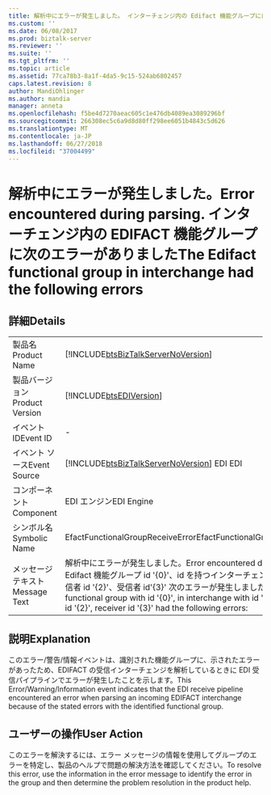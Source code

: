 ```yaml
---
title: 解析中にエラーが発生しました。 インターチェンジ内の Edifact 機能グループには、次のエラーが発生しました |Microsoft Docs
ms.custom: ''
ms.date: 06/08/2017
ms.prod: biztalk-server
ms.reviewer: ''
ms.suite: ''
ms.tgt_pltfrm: ''
ms.topic: article
ms.assetid: 77ca78b3-8a1f-4da5-9c15-524ab6802457
caps.latest.revision: 8
author: MandiOhlinger
ms.author: mandia
manager: anneta
ms.openlocfilehash: f5be4d7270aeac605c1e476db4089ea3089296bf
ms.sourcegitcommit: 266308ec5c6a9d8d80ff298ee6051b4843c5d626
ms.translationtype: MT
ms.contentlocale: ja-JP
ms.lasthandoff: 06/27/2018
ms.locfileid: "37004499"
---
```

# <a name="error-encountered-during-parsing-the-edifact-functional-group-in-interchange-had-the-following-errors"></a><span data-ttu-id="4fad7-103">解析中にエラーが発生しました。</span><span class="sxs-lookup"><span data-stu-id="4fad7-103">Error encountered during parsing.</span></span> <span data-ttu-id="4fad7-104">インターチェンジ内の EDIFACT 機能グループに次のエラーがありました</span><span class="sxs-lookup"><span data-stu-id="4fad7-104">The Edifact functional group in interchange had the following errors</span></span>
## <a name="details"></a><span data-ttu-id="4fad7-105">詳細</span><span class="sxs-lookup"><span data-stu-id="4fad7-105">Details</span></span>  
  
|                 |                                                                                                                                                                               |
|-----------------|-------------------------------------------------------------------------------------------------------------------------------------------------------------------------------|
|  <span data-ttu-id="4fad7-106">製品名</span><span class="sxs-lookup"><span data-stu-id="4fad7-106">Product Name</span></span>   |                                              [!INCLUDE[btsBizTalkServerNoVersion](../includes/btsbiztalkservernoversion-md.md)]                                               |
| <span data-ttu-id="4fad7-107">製品バージョン</span><span class="sxs-lookup"><span data-stu-id="4fad7-107">Product Version</span></span> |                                                          [!INCLUDE[btsEDIVersion](../includes/btsediversion-md.md)]                                                           |
|    <span data-ttu-id="4fad7-108">イベント ID</span><span class="sxs-lookup"><span data-stu-id="4fad7-108">Event ID</span></span>     |                                                                                       -                                                                                       |
|  <span data-ttu-id="4fad7-109">イベント ソース</span><span class="sxs-lookup"><span data-stu-id="4fad7-109">Event Source</span></span>   |                                            [!INCLUDE[btsBizTalkServerNoVersion](../includes/btsbiztalkservernoversion-md.md)]<span data-ttu-id="4fad7-110"> EDI</span><span class="sxs-lookup"><span data-stu-id="4fad7-110"> EDI</span></span>                                             |
|    <span data-ttu-id="4fad7-111">コンポーネント</span><span class="sxs-lookup"><span data-stu-id="4fad7-111">Component</span></span>    |                                                                                  <span data-ttu-id="4fad7-112">EDI エンジン</span><span class="sxs-lookup"><span data-stu-id="4fad7-112">EDI Engine</span></span>                                                                                   |
|  <span data-ttu-id="4fad7-113">シンボル名</span><span class="sxs-lookup"><span data-stu-id="4fad7-113">Symbolic Name</span></span>  |                                                                       <span data-ttu-id="4fad7-114">EfactFunctionalGroupReceiveError</span><span class="sxs-lookup"><span data-stu-id="4fad7-114">EfactFunctionalGroupReceiveError</span></span>                                                                        |
|  <span data-ttu-id="4fad7-115">メッセージ テキスト</span><span class="sxs-lookup"><span data-stu-id="4fad7-115">Message Text</span></span>   | <span data-ttu-id="4fad7-116">解析中にエラーが発生しました。</span><span class="sxs-lookup"><span data-stu-id="4fad7-116">Error encountered during parsing.</span></span> <span data-ttu-id="4fad7-117">Edifact 機能グループ id '{0}'、id を持つインターチェンジ内で'{1}'、送信者 id '{2}'、受信者 id'{3}' 次のエラーが発生しました。</span><span class="sxs-lookup"><span data-stu-id="4fad7-117">The Edifact functional group with id '{0}', in interchange with id '{1}', with sender id '{2}', receiver id '{3}' had the following errors:</span></span> |
  
## <a name="explanation"></a><span data-ttu-id="4fad7-118">説明</span><span class="sxs-lookup"><span data-stu-id="4fad7-118">Explanation</span></span>  
 <span data-ttu-id="4fad7-119">このエラー/警告/情報イベントは、識別された機能グループに、示されたエラーがあったため、EDIFACT の受信インターチェンジを解析しているときに EDI 受信パイプラインでエラーが発生したことを示します。</span><span class="sxs-lookup"><span data-stu-id="4fad7-119">This Error/Warning/Information event indicates that the EDI receive pipeline encountered an error when parsing an incoming EDIFACT interchange because of the stated errors with the identified functional group.</span></span>  
  
## <a name="user-action"></a><span data-ttu-id="4fad7-120">ユーザーの操作</span><span class="sxs-lookup"><span data-stu-id="4fad7-120">User Action</span></span>  
 <span data-ttu-id="4fad7-121">このエラーを解決するには、エラー メッセージの情報を使用してグループのエラーを特定し、製品のヘルプで問題の解決方法を確認してください。</span><span class="sxs-lookup"><span data-stu-id="4fad7-121">To resolve this error, use the information in the error message to identify the error in the group and then determine the problem resolution in the product help.</span></span>